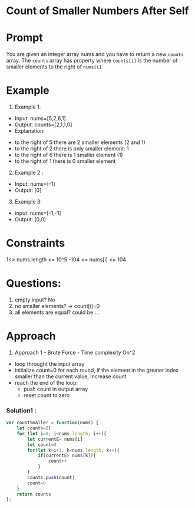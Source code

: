 # Count of Smaller Numbers After Self
# Prompt
You are given an integer array nums and you have to return a new `counts` array. The `counts` array has property where `counts[i]` is the number of smaller elements to the right of `nums[i]`
# Example
 1. Example 1:
  - Input: nums=[5,2,6,1]
  - Output: counts=[2,1,1,0]
  - Explanation:
   + to the right of 5 there are 2 smaller elements (2 and 1)
   + to the right of 2 there is only smaller element: 1
   + to the right of 6 there is 1 smaller element (1)
   + to the right of 1 there is 0 smaller element

2. Example 2 :
 - Input: nums=[-1]
 - Output: [0]

3. Example 3:
 - input: nums=[-1,-1]
 - Output: [0,0]

# Constraints
 1<= nums.length <= 10^5
 -104 <= nums[i] <= 104
# Questions:
1. empty input? No
2. no smaller elements? -> count[i]=0
3. all elements are equal? could be ...

# Approach
1. Approach 1 - Brute Force - Time complexity On^2
- loop throught the input array
- initialize count=0 for each round, if the element in the greater index smaller than the current value, increase count
- reach the end of the loop:
   + push count in output array
   + reset count to zero

### Solution1 :
```js
var countSmaller = function(nums) {
    let counts=[]
    for (let i=0; i<nums.length; i++){
        let currentE= nums[i]
        let count=0
        for(let k=i+1; k<nums.length; k++){
            if(currentE> nums[k]){
                count++
            }
        }
        counts.push(count)
        count=0
    }
    return counts
};
```
